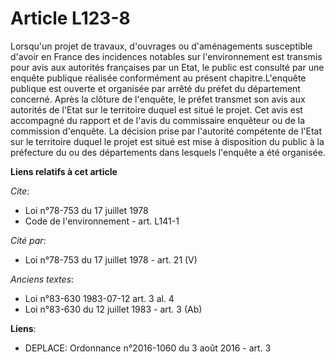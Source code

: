 # Article L123-8

Lorsqu'un projet de travaux, d'ouvrages ou d'aménagements susceptible d'avoir en France des incidences notables sur
l'environnement est transmis pour avis aux autorités françaises par un Etat, le public est consulté par une enquête publique
réalisée conformément au présent chapitre.L'enquête publique est ouverte et organisée par arrêté du préfet du département
concerné. Après la clôture de l'enquête, le préfet transmet son avis aux autorités de l'Etat sur le territoire duquel est
situé le projet. Cet avis est accompagné du rapport et de l'avis du commissaire enquêteur ou de la commission d'enquête. La
décision prise par l'autorité compétente de l'Etat sur le territoire duquel le projet est situé est mise à disposition du
public à la préfecture du ou des départements dans lesquels l'enquête a été organisée.

**Liens relatifs à cet article**

_Cite_:

  - Loi n°78-753 du 17 juillet 1978
  - Code de l'environnement - art. L141-1

_Cité par_:

  - Loi n°78-753 du 17 juillet 1978 - art. 21 (V)

_Anciens textes_:

  - Loi n°83-630 1983-07-12 art. 3 al. 4
  - Loi n°83-630 du 12 juillet 1983 - art. 3 (Ab)

**Liens**:

  - DEPLACE: Ordonnance n°2016-1060 du 3 août 2016 - art. 3
